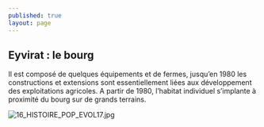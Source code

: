 ```yaml
---
published: true
layout: page
---
```

## Eyvirat : le bourg

Il est composé de quelques équipements et de fermes, jusqu’en 1980 les constructions et extensions sont essentiellement liées aux développement des exploitations agricoles. A partir de 1980, l’habitat individuel s’implante à proximité du bourg sur de grands terrains. 

![16_HISTOIRE_POP_EVOL17.jpg]({{site.baseurl}}/data/images/16/histoire/16_HISTOIRE_POP_EVOL17.jpg)

